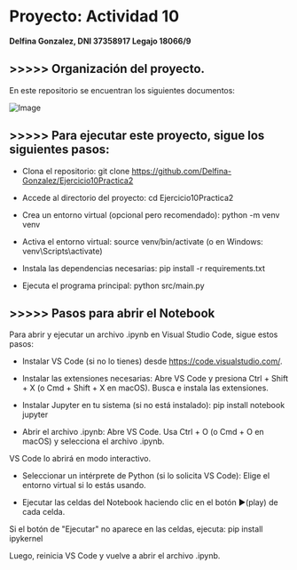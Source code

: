 # Proyecto: Actividad 10

**Delfina Gonzalez, DNI 37358917 Legajo 18066/9**

## >>>>> Organización del proyecto. 

En este repositorio se encuentran los siguientes documentos:

![Image](https://github.com/user-attachments/assets/ac43c293-6a9c-4b05-b56a-dd5626d42ad5)

## >>>>> Para ejecutar este proyecto, sigue los siguientes pasos:

- Clona el repositorio: git clone https://github.com/Delfina-Gonzalez/Ejercicio10Practica2

- Accede al directorio del proyecto: cd Ejercicio10Practica2

- Crea un entorno virtual (opcional pero recomendado): python -m venv venv

- Activa el entorno virtual: source venv/bin/activate (o en Windows: venv\Scripts\activate)

- Instala las dependencias necesarias: pip install -r requirements.txt

- Ejecuta el programa principal: python src/main.py

## >>>>> Pasos para abrir el Notebook

Para abrir y ejecutar un archivo .ipynb en Visual Studio Code, sigue estos pasos:

- Instalar VS Code (si no lo tienes) desde https://code.visualstudio.com/.

- Instalar las extensiones necesarias: Abre VS Code y presiona Ctrl + Shift + X (o Cmd + Shift + X en macOS). Busca e instala las extensiones.

- Instalar Jupyter en tu sistema (si no está instalado): pip install notebook jupyter

- Abrir el archivo .ipynb: Abre VS Code. Usa Ctrl + O (o Cmd + O en macOS) y selecciona el archivo .ipynb.

VS Code lo abrirá en modo interactivo.

- Seleccionar un intérprete de Python (si lo solicita VS Code): Elige el entorno virtual si lo estás usando.

- Ejecutar las celdas del Notebook haciendo clic en el botón ▶️(play) de cada celda.

Si el botón de "Ejecutar" no aparece en las celdas, ejecuta: pip install ipykernel

Luego, reinicia VS Code y vuelve a abrir el archivo .ipynb.
